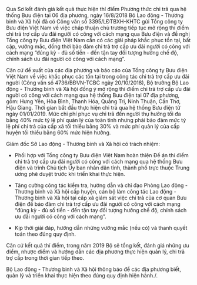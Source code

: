 Qua Sơ kết đánh giá kết quả thực hiện thí điểm Phương thức chi trả qua hệ thống Bưu điện tại 06 địa phương, ngày 16/8/2018 Bộ Lao động - Thương binh và Xã hội đã có Công văn số 3395/LĐTBXH-KHTC gửi Tổng công ty Bưu điện Việt Nam về việc chấp thuận chủ trương tiếp tục mở rộng thí điểm chi trả trợ cấp ưu đãi người có công với cách mạng qua Bưu điện và đề nghị Tổng công ty Bưu điện Việt Nam cần có các giải pháp khắc phục tồn tại, bất cập, vướng mắc, đồng thời bảo đảm chi trả trợ cấp ưu đãi người có công với cách mạng “đúng kỳ - đủ số tiền - đến tận tay đối tượng hưởng chế độ, chính sách ưu đãi người có công với cách mạng”.

Căn cứ đề xuất của các địa phương và báo cáo của Tổng công ty Bưu điện Việt Nam về việc khắc phục các tồn tại trong công tác chi trả trợ cấp ưu đãi người (Công văn số 4736/BĐVN-TCBC ngày 20/10/2018), Bộ trưởng Bộ Lao động - Thương binh và Xã hội đồng ý mở rộng thí điểm chi trả trợ cấp ưu đãi người có công với cách mạng qua hệ thống Bưu điện tại 07 địa phương, gồm: Hưng Yên, Hòa Bình, Thanh Hóa, Quảng Trị, Ninh Thuận, Cần Thơ, Hậu Giang. Thời gian bắt đầu thực hiện chi trả qua hệ thống Bưu điện từ ngày 01/01/2019. Mức chi phí phục vụ chi trả đến người thụ hưởng tối đa bằng 40% mức tỷ lệ phí quản lý của toàn tỉnh nhưng phải bảo đảm mức tỷ lệ phí chi trả của cấp xã tối thiểu bằng 30% và mức phí quản lý của cấp huyện tối thiểu bằng 60% mức hiện hưởng.

Giám đốc Sở Lao động - Thương binh và Xã hội có trách nhiệm:

- Phối hợp với Tổng công ty Bưu điện Việt Nam hoàn thiện Đề án thí điểm chi trả trợ cấp ưu đãi người có công với cách mạng qua hệ thống Bưu điện và trình Chủ tịch Ủy ban nhân dân tỉnh, thành phố trực thuộc Trung ương phê duyệt trước khi triển khai thực hiện.

- Tăng cường công tác kiểm tra, hướng dẫn và chỉ đạo Phòng Lao động - Thương binh và Xã hội cấp huyện, cán bộ làm công tác Lao động - Thương binh và Xã hội tại cấp xã giám sát việc chi trả của cơ quan Bưu điện để bảo đảm chi trả trợ cấp ưu đãi người có công với cách mạng “đúng kỳ - đủ số tiền - đến tận tay đối tượng hưởng chế độ, chính sách ưu đãi người có công với cách mạng”.

- Kịp thời giải đáp, hướng dẫn những vướng mắc (nếu có) và thanh quyết toán theo đúng quy định.

Căn cứ kết quả thí điểm, trong năm 2019 Bộ sẽ tổng kết, đánh giá những ưu điểm, nhược điểm và hướng dẫn các địa phương thực hiện quản lý, chi trả trợ cấp trong thời gian tiếp theo.

Bộ Lao động - Thương binh và Xã hội thông báo để các địa phương biết, quản lý và triển khai thực hiện theo đúng quy định hiện hành./.
